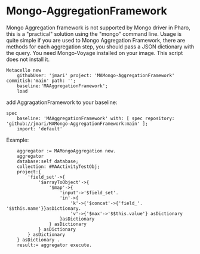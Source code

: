 # Mongo-AggregationFramework
Mongo Aggregation framework is not supported by Mongo driver in Pharo, this is a "practical" solution using the "mongo" command line.
Usage is quite simple if you are used to Mongo Aggregation Framework, there are methods for each aggregation step, you should pass a JSON dictionary with the query.
You need Mongo-Voyage installed on your image. This script does not install it.

```Smalltalk
Metacello new
	githubUser: 'jmari' project: 'MAMongo-AggregationFramework' commitish:'main' path: '';
	baseline:'MAAggregationFramework';
	load
```
add AggragationFramework to your baseline:

```Smalltalk
spec 
	baseline: 'MAAggregationFramework' with: [ spec repository: 'github://jmari/MAMongo-AggregationFramework:main' ];
	import: 'default'
```

Example:
```Smalltalk
	aggregator := MAMongoAggregation new.
	aggregator 
	database:self database;
	collection: #MAActivityTestObj;
	project:{
		'field_set'->{
			'$arrayToObject'->{
				'$map'->{
					'input'->'$field_set'.
					'in'->{
						'k'->{'$concat'->{'field_'. '$$this.name'}}asDictionary.
						'v'->{'$max'->'$$this.value'} asDictionary 
					}asDictionary 
				} asDictionary 
			} asDictionary 
		} asDictionary 
	} asDictionary .
	result:= aggregator execute.
```
  
  
